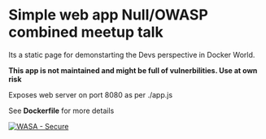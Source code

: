 # Simple web app Null/OWASP combined meetup talk
Its a static page for demonstarting the Devs perspective in Docker World.

**This app is not maintained and might be full of vulnerbilities. Use at own risk**

Exposes web server on port 8080 as per ./app.js

See **Dockerfile** for more details

[![WASA - Secure](https://github.com/invideoio/iv-admin-web/actions/workflows/weekly-secret-scan.yml/badge.svg)](https://github.com/invideoio/iv-admin-web/actions/workflows/weekly-secret-scan.yml)

